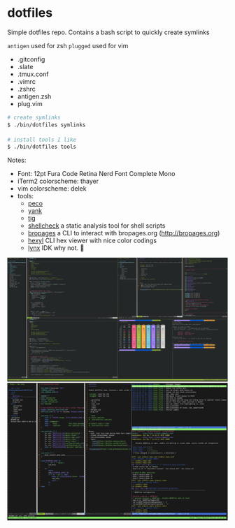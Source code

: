 dotfiles
========

Simple dotfiles repo. Contains a bash script to quickly create symlinks

`antigen` used for zsh
`plugged` used for vim

- .gitconfig
- .slate
- .tmux.conf
- .vimrc
- .zshrc
- antigen.zsh
- plug.vim

```bash
# create symlinks
$ ./bin/dotfiles symlinks

# install tools I like
$ ./bin/dotfiles tools
```

Notes:
- Font: 12pt Fura Code Retina Nerd Font Complete Mono
- iTerm2 colorscheme: thayer
- vim colorscheme: delek
- tools:
  - [peco](https://github.com/peco/peco)
  - [yank](https://github.com/mptre/yank)
  - [tig](https://github.com/jonas/tig)
  - [shellcheck](https://github.com/koalaman/shellcheck) a static analysis tool for shell scripts
  - [bropages](https://github.com/hubsmoke/bro) a CLI to interact with bropages.org (http://bropages.org)
  - [hexyl](https://github.com/sharkdp/hexyl) CLI hex viewer with nice color codings
  - [lynx](https://lynx.invisible-island.net/current/index.html) IDK why not. 🤷‍

![screenshot](https://raw.githubusercontent.com/cflynn07/dotfiles/master/Screen%20Shot%202019-11-09%20at%206.09.28%20PM.png)
![screenshot](https://raw.githubusercontent.com/cflynn07/dotfiles/master/Screen%20Shot%202019-12-07%20at%209.45.31%20PM.png)
